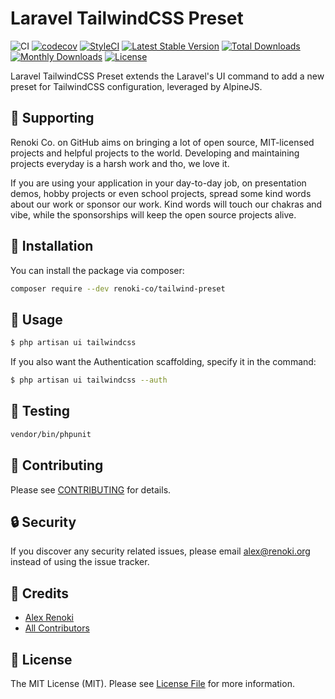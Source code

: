 Laravel TailwindCSS Preset
==========================

![CI](https://github.com/renoki-co/tailwind-preset/workflows/CI/badge.svg?branch=master)
[![codecov](https://codecov.io/gh/renoki-co/tailwind-preset/branch/master/graph/badge.svg)](https://codecov.io/gh/renoki-co/tailwind-preset/branch/master)
[![StyleCI](https://github.styleci.io/repos/:styleci_code/shield?branch=master)](https://github.styleci.io/repos/:styleci_code)
[![Latest Stable Version](https://poser.pugx.org/renoki-co/tailwind-preset/v/stable)](https://packagist.org/packages/renoki-co/tailwind-preset)
[![Total Downloads](https://poser.pugx.org/renoki-co/tailwind-preset/downloads)](https://packagist.org/packages/renoki-co/tailwind-preset)
[![Monthly Downloads](https://poser.pugx.org/renoki-co/tailwind-preset/d/monthly)](https://packagist.org/packages/renoki-co/tailwind-preset)
[![License](https://poser.pugx.org/renoki-co/tailwind-preset/license)](https://packagist.org/packages/renoki-co/tailwind-preset)

Laravel TailwindCSS Preset extends the Laravel's UI command to add a new preset for TailwindCSS configuration, leveraged by AlpineJS.

## 🤝 Supporting

Renoki Co. on GitHub aims on bringing a lot of open source, MIT-licensed projects and helpful projects to the world. Developing and maintaining projects everyday is a harsh work and tho, we love it.

If you are using your application in your day-to-day job, on presentation demos, hobby projects or even school projects, spread some kind words about our work or sponsor our work. Kind words will touch our chakras and vibe, while the sponsorships will keep the open source projects alive.

## 🚀 Installation

You can install the package via composer:

```bash
composer require --dev renoki-co/tailwind-preset
```

## 🙌 Usage

```bash
$ php artisan ui tailwindcss
```

If you also want the Authentication scaffolding, specify it in the command:

```bash
$ php artisan ui tailwindcss --auth
```

## 🐛 Testing

``` bash
vendor/bin/phpunit
```

## 🤝 Contributing

Please see [CONTRIBUTING](CONTRIBUTING.md) for details.

## 🔒  Security

If you discover any security related issues, please email alex@renoki.org instead of using the issue tracker.

## 🎉 Credits

- [Alex Renoki](https://github.com/rennokki)
- [All Contributors](../../contributors)

## 📄 License

The MIT License (MIT). Please see [License File](LICENSE) for more information.
